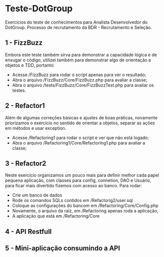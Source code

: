 # Teste-DotGroup
Exercícios do teste de conhecimentos para Analista Desenvolvedor do DotGroup. Processo de recrutamento da BDR - Recrutamento e Seleção.

## 1 - FizzBuzz
Embora este teste também sirva para demonstrar a capacidade lógica e de  enxugar o código, utilizei também para demonstrar algo de orientação a objetos e TDD, portanto:
* Acesse /FizzBuzz para rodar o script apenas para ver o resultado;
* Abra o arquivo /FizzBuzz/Core/FizzBuzz.php para avaliar a classe;
* Abra o arquivo /tests/FizzBuzz/Core/FizzBuzzTest.php para avaliar os testes.

## 2 - Refactor1
Além de algumas correções básicas e ajustes de boas práticas, novamente priorizamos o exercício no sentido de orientar a objetos, separar as ações em métodos e usar exception.
* Acesse /Refactoring1 para rodar o script e ver que não está logado;
* Abra o arquivo /Refactoring1/Core/Refactoring1.php para avaliar a classe;

## 3 - Refactor2
Neste exercício organizamos um pouco mais para definir melhor cada papel pequena aplicação, com classes para config, connetion, DAO e Usuário, para ficar mais divertido fizemos com acesso ao banco. Para rodar:
- Crie um banco de dados
- Rode os comandos SQLs contidos em /Refactorig2/user.sql
- Coloque as configurações do bancom em /Refactoring/Core/Config.php
- Novamente, o arquivo da raiz, em /Refactoring apenas roda a aplicação,
- A aplicação que está em /Refactoring/Core

## 4 - API Restfull

## 5 - Mini-aplicação consumindo a API







